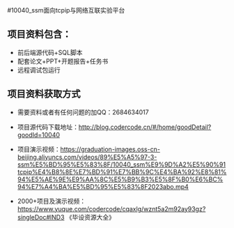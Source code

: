 #10040_ssm面向tcpip与网络互联实验平台

## 项目资料包含：
* 前后端源代码+SQL脚本
* 配套论文+PPT+开题报告+任务书
* 远程调试包运行

## 项目资料获取方式
* 需要资料或者有任何问题的加QQ：2684634017

* 项目源代码下载地址：http://blog.codercode.cn/#/home/goodDetail?goodId=10040

* 项目演示视频：https://graduation-images.oss-cn-beijing.aliyuncs.com/videos/89%E5%A5%97-3-ssm%E5%BD%95%E5%83%8F/10040_ssm%E9%9D%A2%E5%90%91tcpip%E4%B8%8E%E7%BD%91%E7%BB%9C%E4%BA%92%E8%81%94%E5%AE%9E%E9%AA%8C%E5%B9%B3%E5%8F%B0%E6%BC%94%E7%A4%BA%E5%BD%95%E5%83%8F2023abo.mp4
* 2000+项目及演示视频：https://www.yuque.com/codercode/cqaxlg/wznt5a2m92ay93gz?singleDoc#lND3 《毕设资源大全》

